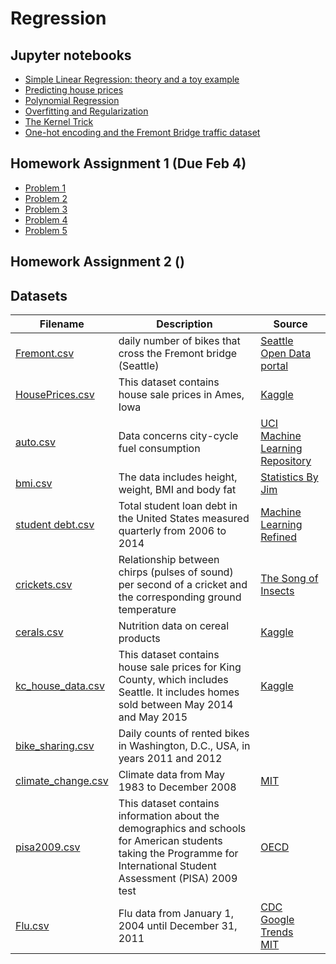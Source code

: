 # Regression

## Jupyter notebooks

- [Simple Linear Regression: theory and a toy example](https://nbviewer.jupyter.org/github/um-perez-alvaro/Data-Science-Theory/blob/master/Jupyter%20Notebooks/Regression/notebooks/Simple%20Linear%20Regression.ipynb)
- [Predicting house prices](https://nbviewer.org/github/um-perez-alvaro/Data-Science-Theory/blob/master/Jupyter%20Notebooks/Regression/notebooks/Predicting%20house%20prices.ipynb)
- [Polynomial Regression](https://nbviewer.org/github/um-perez-alvaro/Data-Science-Theory/blob/master/Jupyter%20Notebooks/Regression/notebooks/Polynomial%20Regression%20.ipynb)
- [Overfitting and Regularization](https://nbviewer.org/github/um-perez-alvaro/Data-Science-Theory/blob/master/Jupyter%20Notebooks/Regression/notebooks/Overfitting%20and%20Regularization.ipynb)
- [The Kernel Trick](https://nbviewer.org/github/um-perez-alvaro/Data-Science-Theory/blob/master/Jupyter%20Notebooks/Regression/notebooks/Kernels.ipynb)
- [One-hot encoding and the Fremont Bridge traffic dataset](https://nbviewer.org/github/um-perez-alvaro/Data-Science-Theory/blob/master/Jupyter%20Notebooks/Regression/notebooks/One-hot%20encoding.ipynb)

## Homework Assignment 1 (Due Feb 4)
- [Problem 1](https://nbviewer.org/github/um-perez-alvaro/Data-Science-Theory/blob/master/Jupyter%20Notebooks/Regression/homework/Problem%201.ipynb)
- [Problem 2](https://nbviewer.org/github/um-perez-alvaro/Data-Science-Theory/blob/master/Jupyter%20Notebooks/Regression/homework/Problem%202.ipynb)
- [Problem 3](https://nbviewer.org/github/um-perez-alvaro/Data-Science-Theory/blob/master/Jupyter%20Notebooks/Regression/homework/Problem%203.ipynb)
- [Problem 4](https://nbviewer.org/github/um-perez-alvaro/Data-Science-Theory/blob/master/Jupyter%20Notebooks/Regression/homework/Problem%204.ipynb)
- [Problem 5](https://nbviewer.org/github/um-perez-alvaro/Data-Science-Theory/blob/master/Jupyter%20Notebooks/Regression/homework/Problem%205.ipynb)

## Homework Assignment 2 ()

## Datasets

Filename | Description |  Source
--- | --- |  --- 
[Fremont.csv](https://raw.githubusercontent.com/um-perez-alvaro/Data-Science-Theory/master/Data/Fremont.csv) | daily number of bikes that cross the Fremont bridge (Seattle) | [Seattle Open Data portal](https://data.seattle.gov/)
[HousePrices.csv](https://raw.githubusercontent.com/um-perez-alvaro/Data-Science-Theory/master/Data/HousePrice.csv) | This dataset contains house sale prices in Ames, Iowa | [Kaggle](https://www.kaggle.com/c/house-prices-advanced-regression-techniques/overview)
[auto.csv](https://raw.githubusercontent.com/um-perez-alvaro/Data-Science-Theory/master/Data/auto.csv) | Data concerns city-cycle fuel consumption | [UCI Machine Learning Repository](https://archive.ics.uci.edu/ml/datasets/auto+mpg)
[bmi.csv](https://raw.githubusercontent.com/um-perez-alvaro/Data-Science-Theory/master/Data/bmi.csv) | The data includes height, weight, BMI and body fat | [Statistics By Jim](https://statisticsbyjim.com/regression/predictions-regression/)
[student debt.csv](https://raw.githubusercontent.com/um-perez-alvaro/Data-Science-Theory/master/Data/student%20debt.csv) | Total student loan debt in the United States measured quarterly from 2006 to 2014 | [Machine Learning Refined](https://github.com/nrchade/mlrefined)
[crickets.csv](https://raw.githubusercontent.com/um-perez-alvaro/Data-Science-Theory/master/Data/crickets.csv) | Relationship between chirps (pulses of sound) per second of a cricket and the corresponding ground temperature | [The Song of Insects](https://songsofinsects.com/)
[cerals.csv](https://raw.githubusercontent.com/um-perez-alvaro/Data-Science-Theory/master/Data/cereals.csv) | Nutrition data on cereal products | [Kaggle](https://www.kaggle.com/crawford/80-cereals)
[kc_house_data.csv](https://raw.githubusercontent.com/um-perez-alvaro/Data-Science-Theory/master/Data/kc_house_data.csv) | This dataset contains house sale prices for King County, which includes Seattle. It includes homes sold between May 2014 and May 2015 | [Kaggle](https://www.kaggle.com/harlfoxem/housesalesprediction) 
[bike_sharing.csv](https://raw.githubusercontent.com/um-perez-alvaro/Data-Science-Theory/master/Data/bike_sharing.csv) |  Daily counts of rented bikes in Washington, D.C., USA, in years 2011 and 2012 |
[climate_change.csv](https://raw.githubusercontent.com/um-perez-alvaro/Data-Science-Theory/master/Data/climate_change.csv) |  Climate data from May 1983 to December 2008 | [MIT](https://ocw.mit.edu/courses/sloan-school-of-management/15-071-the-analytics-edge-spring-2017/linear-regression/assignment-2/)
[pisa2009.csv](https://raw.githubusercontent.com/um-perez-alvaro/Data-Science-Theory/master/Data/pisa2009.csv) |  This dataset contains information about the demographics and schools for American students taking the  Programme for International Student Assessment (PISA) 2009 test | [OECD](https://www.oecd.org/pisa/)
[Flu.csv](https://raw.githubusercontent.com/um-perez-alvaro/Data-Science-Theory/master/Data/Flu.csv) | Flu data from January 1, 2004 until December 31, 2011 | [CDC](https://www.cdc.gov/flu/weekly/fluactivitysurv.htm) <br> [Google Trends](https://trends.google.com/trends/?geo=US) <br> [MIT](https://ocw.mit.edu/courses/sloan-school-of-management/15-071-the-analytics-edge-spring-2017/linear-regression/assignment-2/detecting-flu-epidemics-via-search-engine-query-data/)

